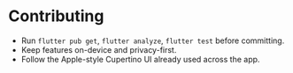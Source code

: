 # Contributing

- Run `flutter pub get`, `flutter analyze`, `flutter test` before committing.
- Keep features on-device and privacy-first.
- Follow the Apple-style Cupertino UI already used across the app.
